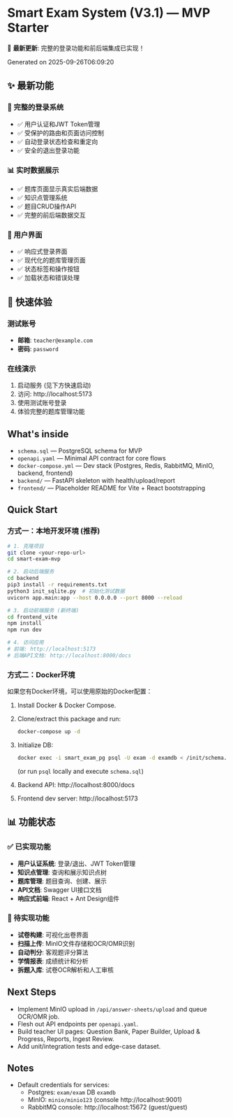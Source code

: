 
# Smart Exam System (V3.1) — MVP Starter

🎉 **最新更新**: 完整的登录功能和前后端集成已实现！

Generated on 2025-09-26T06:09:20

## ✨ 最新功能

### 🔐 完整的登录系统
- ✅ 用户认证和JWT Token管理
- ✅ 受保护的路由和页面访问控制
- ✅ 自动登录状态检查和重定向
- ✅ 安全的退出登录功能

### 📊 实时数据展示
- ✅ 题库页面显示真实后端数据
- ✅ 知识点管理系统
- ✅ 题目CRUD操作API
- ✅ 完整的前后端数据交互

### 🎨 用户界面
- ✅ 响应式登录界面
- ✅ 现代化的题库管理页面
- ✅ 状态标签和操作按钮
- ✅ 加载状态和错误处理

## 🚀 快速体验

### 测试账号
- **邮箱**: `teacher@example.com`
- **密码**: `password`

### 在线演示
1. 启动服务 (见下方快速启动)
2. 访问: http://localhost:5173
3. 使用测试账号登录
4. 体验完整的题库管理功能

## What's inside
- `schema.sql` — PostgreSQL schema for MVP
- `openapi.yaml` — Minimal API contract for core flows
- `docker-compose.yml` — Dev stack (Postgres, Redis, RabbitMQ, MinIO, backend, frontend)
- `backend/` — FastAPI skeleton with health/upload/report
- `frontend/` — Placeholder README for Vite + React bootstrapping

## Quick Start

### 方式一：本地开发环境 (推荐)
```bash
# 1. 克隆项目
git clone <your-repo-url>
cd smart-exam-mvp

# 2. 启动后端服务
cd backend
pip3 install -r requirements.txt
python3 init_sqlite.py  # 初始化测试数据
uvicorn app.main:app --host 0.0.0.0 --port 8000 --reload

# 3. 启动前端服务 (新终端)
cd frontend_vite
npm install
npm run dev

# 4. 访问应用
# 前端: http://localhost:5173
# 后端API文档: http://localhost:8000/docs
```

### 方式二：Docker环境
如果您有Docker环境，可以使用原始的Docker配置：
1. Install Docker & Docker Compose.
2. Clone/extract this package and run:
   ```bash
   docker-compose up -d
   ```
3. Initialize DB:
   ```bash
   docker exec -i smart_exam_pg psql -U exam -d examdb < /init/schema.sql
   ```
   (or run `psql` locally and execute `schema.sql`)

4. Backend API: http://localhost:8000/docs
5. Frontend dev server: http://localhost:5173

## 📊 功能状态

### ✅ 已实现功能
- **用户认证系统**: 登录/退出、JWT Token管理
- **知识点管理**: 查询和展示知识点树
- **题库管理**: 题目查询、创建、展示
- **API文档**: Swagger UI接口文档
- **响应式前端**: React + Ant Design组件

### 🚧 待实现功能
- **试卷构建**: 可视化出卷界面
- **扫描上传**: MinIO文件存储和OCR/OMR识别
- **自动判分**: 客观题评分算法
- **学情报表**: 成绩统计和分析
- **拆题入库**: 试卷OCR解析和人工审核

## Next Steps
- Implement MinIO upload in `/api/answer-sheets/upload` and queue OCR/OMR job.
- Flesh out API endpoints per `openapi.yaml`.
- Build teacher UI pages: Question Bank, Paper Builder, Upload & Progress, Reports, Ingest Review.
- Add unit/integration tests and edge-case dataset.

## Notes
- Default credentials for services:
  - Postgres: `exam/exam` DB `examdb`
  - MinIO: `minio/minio123` (console http://localhost:9001)
  - RabbitMQ console: http://localhost:15672 (guest/guest)
